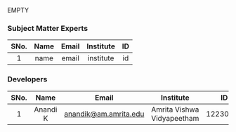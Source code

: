 EMPTY
<!-- Remove all lines above this line before making changes to the file -->
### Subject Matter Experts
| SNo. | Name | Email | Institute | ID |
| :---: | :---: | :---: | :---: | :---: |
| 1 | name | email | institute | id |





### Developers
| SNo. | Name | Email | Institute | ID |
| :---: | :---: | :---: | :---: | :---: |
| 1 | Anandi K | anandik@am.amrita.edu | Amrita Vishwa Vidyapeetham |12230912 |
